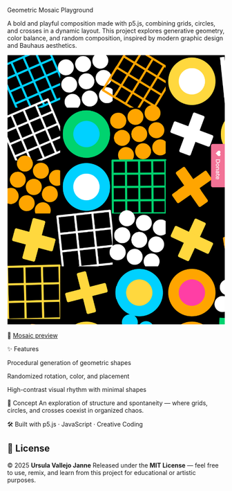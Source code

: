 Geometric Mosaic Playground

A bold and playful composition made with p5.js, combining grids, circles, and crosses in a dynamic layout.
This project explores generative geometry, color balance, and random composition, inspired by modern graphic design and Bauhaus aesthetics.

<img src="./assets/mosaicP5org.png" alt="Mosaic preview" width="600"/>

🔗 [Mosaic preview](https://p5js-mosaic.netlify.app)

✨ Features

Procedural generation of geometric shapes

Randomized rotation, color, and placement

High-contrast visual rhythm with minimal shapes

🧠 Concept
An exploration of structure and spontaneity — where grids, circles, and crosses coexist in organized chaos.

🛠️ Built with
p5.js · JavaScript · Creative Coding

## 📜 License

© 2025 **Ursula Vallejo Janne**
Released under the **MIT License** — feel free to use, remix, and learn from this project for educational or artistic purposes.
